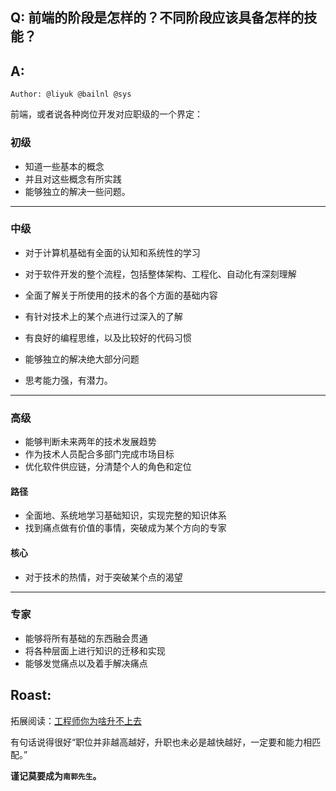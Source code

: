 ## Q: 前端的阶段是怎样的？不同阶段应该具备怎样的技能？

## A:   

`Author: @liyuk @bailnl @sys`

前端，或者说各种岗位开发对应职级的一个界定：

### 初级
- 知道一些基本的概念
- 并且对这些概念有所实践
- 能够独立的解决一些问题。
---
### 中级
- 对于计算机基础有全面的认知和系统性的学习
- 对于软件开发的整个流程，包括整体架构、工程化、自动化有深刻理解
- 全面了解关于所使用的技术的各个方面的基础内容
- 有针对技术上的某个点进行过深入的了解

- 有良好的编程思维，以及比较好的代码习惯
- 能够独立的解决绝大部分问题
- 思考能力强，有潜力。 
---
### 高级
- 能够判断未来两年的技术发展趋势
- 作为技术人员配合多部门完成市场目标
- 优化软件供应链，分清楚个人的角色和定位

#### 路径
- 全面地、系统地学习基础知识，实现完整的知识体系
- 找到痛点做有价值的事情，突破成为某个方向的专家

#### 核心
- 对于技术的热情，对于突破某个点的渴望
---
### 专家
- 能够将所有基础的东西融会贯通
- 将各种层面上进行知识的迁移和实现
- 能够发觉痛点以及着手解决痛点

## Roast:
拓展阅读：[工程师你为啥升不上去](https://zhuanlan.zhihu.com/p/20156540)   

有句话说得很好“职位并非越高越好，升职也未必是越快越好，一定要和能力相匹配。”   

**谨记莫要成为`南郭先生`。**


